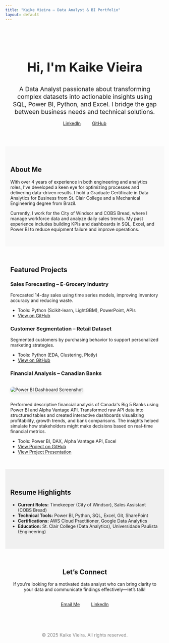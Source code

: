 ```yaml
---
title: "Kaike Vieira – Data Analyst & BI Portfolio"
layout: default
---
```


<!-- Hero Section -->
<section style="padding: 3rem 1rem; text-align: center;">
  <h1 style="font-size: 2.5rem; font-weight: bold;">Hi, I'm Kaike Vieira</h1>
  <p style="font-size: 1.2rem; max-width: 800px; margin: auto;">A Data Analyst passionate about transforming complex datasets into actionable insights using SQL, Power BI, Python, and Excel. I bridge the gap between business needs and technical solutions.</p>
  <a href="https://www.linkedin.com/in/kaikevieira/" style="margin: 1rem; display: inline-block;">LinkedIn</a>
  <a href="https://github.com/kaikesvieira" style="margin: 1rem; display: inline-block;">GitHub</a>
</section>

<!-- About Section -->
<section style="padding: 2rem 1rem; background-color: #f9f9f9;">
  <h2>About Me</h2>
  <p>
    With over 4 years of experience in both engineering and analytics roles, I’ve developed a keen eye for optimizing processes and delivering data-driven results.
    I hold a Graduate Certificate in Data Analytics for Business from St. Clair College and a Mechanical Engineering degree from Brazil.
  </p>
  <p>
    Currently, I work for the City of Windsor and COBS Bread, where I manage workforce data and analyze daily sales trends. My past experience includes building KPIs and dashboards in SQL, Excel, and Power BI to reduce equipment failure and improve operations.
  </p>
</section>

<!-- Portfolio Section -->
<section style="padding: 2rem 1rem;">
  <h2>Featured Projects</h2>

  <div>
    <h3>Sales Forecasting – E-Grocery Industry</h3>
    <p>Forecasted 14-day sales using time series models, improving inventory accuracy and reducing waste.</p>
    <ul>
      <li>Tools: Python (Scikit-learn, LightGBM), PowerPoint, APIs</li>
      <li><a href="https://github.com/kaikesvieira/kaikevieira-data-portfolio/tree/main/sales-forecasting">View on GitHub</a></li>
    </ul>
  </div>

  <div>
    <h3>Customer Segmentation – Retail Dataset</h3>
    <p>Segmented customers by purchasing behavior to support personalized marketing strategies.</p>
    <ul>
      <li>Tools: Python (EDA, Clustering, Plotly)</li>
      <li><a href="https://github.com/kaikesvieira/kaikevieira-data-portfolio/tree/main/customer-segmentation">View on GitHub</a></li>
    </ul>
  </div>

  <div>
    <h3>Financial Analysis – Canadian Banks</h3>
    <img src="main/assets/big5_2.png" alt="Power BI Dashboard Screenshot" style="max-width:100%; height:auto; border-radius: 8px; box-shadow: 0 4px 10px rgba(0,0,0,0.1); margin: 1rem 0;">
    <p>
      Performed descriptive financial analysis of Canada's Big 5 Banks using Power BI and Alpha Vantage API. 
      Transformed raw API data into structured tables and created interactive dashboards visualizing profitability, growth trends, and bank comparisons. 
      The insights helped simulate how stakeholders might make decisions based on real-time financial metrics.
    </p>
    <ul>
      <li>Tools: Power BI, DAX, Alpha Vantage API, Excel</li>
      <li><a href="https://github.com/kaikesvieira/kaikevieira-data-portfolio/tree/main/financial-analysis">View Project on GitHub</a></li>
      <li><a href="https://kaikesvieira.github.io/kaikevieira/assets/Big5CanadianBanks_Presentation.pdf">View Project Presentation</a></li>
    </ul>
  </div>
</section>

<!-- Resume Section -->
<section style="padding: 2rem 1rem; background-color: #f0f0f0;">
  <h2>Resume Highlights</h2>
  <ul>
    <li><strong>Current Roles:</strong> Timekeeper (City of Windsor), Sales Assistant (COBS Bread)</li>
    <li><strong>Technical Tools:</strong> Power BI, Python, SQL, Excel, Git, SharePoint</li>
    <li><strong>Certifications:</strong> AWS Cloud Practitioner, Google Data Analytics</li>
    <li><strong>Education:</strong> St. Clair College (Data Analytics), Universidade Paulista (Engineering)</li>
  </ul>
</section>

<!-- Call to Action -->
<section style="padding: 2rem 1rem; text-align: center;">
  <h2>Let’s Connect</h2>
  <p>If you're looking for a motivated data analyst who can bring clarity to your data and communicate findings effectively—let’s talk!</p>
  <a href="mailto:vieirakaike@icloud.com" style="display: inline-block; margin: 1rem;">Email Me</a>
  <a href="https://www.linkedin.com/in/kaikevieira/" style="display: inline-block; margin: 1rem;">LinkedIn</a>
</section>

<!-- Footer -->
<footer style="text-align: center; padding: 2rem; font-size: 0.9rem; color: gray;">
  © 2025 Kaike Vieira. All rights reserved.
</footer>

